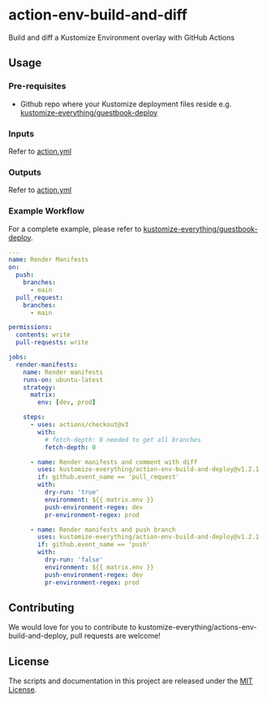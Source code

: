 # action-env-build-and-diff

Build and diff a Kustomize Environment overlay with GitHub Actions

## Usage

### Pre-requisites

- Github repo where your Kustomize deployment files reside e.g. [kustomize-everything/guestbook-deploy](https://github.com/kustomize-everything/guestbook-deploy)

### Inputs

Refer to [action.yml](./action.yml)

### Outputs

Refer to [action.yml](./action.yml)

### Example Workflow

For a complete example, please refer to [kustomize-everything/guestbook-deploy](https://github.com/kustomize-everything/guestbook-deploy).

```yaml
---
name: Render Manifests
on:
  push:
    branches:
      - main
  pull_request:
    branches:
      - main

permissions:
  contents: write
  pull-requests: write

jobs:
  render-manifests:
    name: Render manifests
    runs-on: ubuntu-latest
    strategy:
      matrix:
        env: [dev, prod]

    steps:
      - uses: actions/checkout@v3
        with:
          # fetch-depth: 0 needed to get all branches
          fetch-depth: 0

      - name: Render manifests and comment with diff
        uses: kustomize-everything/action-env-build-and-deploy@v1.2.1
        if: github.event_name == 'pull_request'
        with:
          dry-run: 'true'
          environment: ${{ matrix.env }}
          push-environment-regex: dev
          pr-environment-regex: prod

      - name: Render manifests and push branch
        uses: kustomize-everything/action-env-build-and-deploy@v1.2.1
        if: github.event_name == 'push'
        with:
          dry-run: 'false'
          environment: ${{ matrix.env }}
          push-environment-regex: dev
          pr-environment-regex: prod
```

## Contributing

We would love for you to contribute to kustomize-everything/actions-env-build-and-deploy, pull requests are welcome!

## License

The scripts and documentation in this project are released under the [MIT License](LICENSE).
